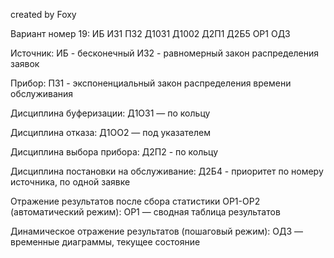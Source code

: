 created by Foxy

Вариант номер 19: ИБ И31 П32 Д1031 Д1002 Д2П1 Д2Б5 ОР1 ОД3

Источник:
ИБ - бесконечный
И32 - равномерный закон распределения заявок

Прибор:
П31 - экспоненциальный закон распределения времени обслуживания

Дисциплина буферизации:
Д1ОЗ1 — по кольцу

Дисциплина отказа:
Д1ОО2 — под указателем

Дисциплина выбора прибора:
Д2П2 - по кольцу

Дисциплина постановки на обслуживание:
Д2Б4 - приоритет по номеру источника, по одной заявке
    
Отражение результатов после сбора статистики ОР1-ОР2 (автоматический режим):
ОР1 — сводная таблица результатов

Динамическое отражение результатов (пошаговый режим):
ОД3 — временные диаграммы, текущее состояние
